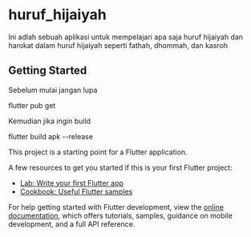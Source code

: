 # huruf_hijaiyah

Ini adlah sebuah aplikasi untuk mempelajari apa saja huruf hijaiyah dan harokat dalam huruf hijaiyah seperti fathah, dhommah, dan kasroh

## Getting Started

Sebelum mulai jangan lupa 

flutter pub get

Kemudian jika ingin build

flutter build apk --release

This project is a starting point for a Flutter application.

A few resources to get you started if this is your first Flutter project:

- [Lab: Write your first Flutter app](https://docs.flutter.dev/get-started/codelab)
- [Cookbook: Useful Flutter samples](https://docs.flutter.dev/cookbook)

For help getting started with Flutter development, view the
[online documentation](https://docs.flutter.dev/), which offers tutorials,
samples, guidance on mobile development, and a full API reference.
